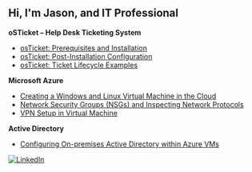 ## Hi, I'm Jason, and IT Professional
**oSTicket – Help Desk Ticketing System**
- [osTicket: Prerequisites and Installation](https://github.com/jasonklutts/osticket-prereqs)
- [osTicket: Post-Installation Configuration](https://github.com/jasonklutts/post-install-config)
- [osTicket: Ticket Lifecycle Examples](https://github.com/jasonklutts/ticket-lifecycle)

**Microsoft Azure**
- [Creating a Windows and Linux Virtual Machine in the Cloud](https://github.com/jasonklutts/Creating-VMs-Azure)
- [Network Security Groups (NSGs) and Inspecting Network Protocols](https://github.com/jasonklutts/azure-network-protocols)
- [VPN Setup in Virtual Machine](https://github.com/jasonklutts/azure_vpn_setup)

**Active Directory**
- [Configuring On-premises Active Directory within Azure VMs](https://github.com/jasonklutts/configure-ad)

[![LinkedIn](https://img.shields.io/badge/Connect%20on%20LinkedIn-0077B5?style=for-the-badge&logo=linkedin&logoColor=white)](https://www.linkedin.com/in/jason-klutts/)
